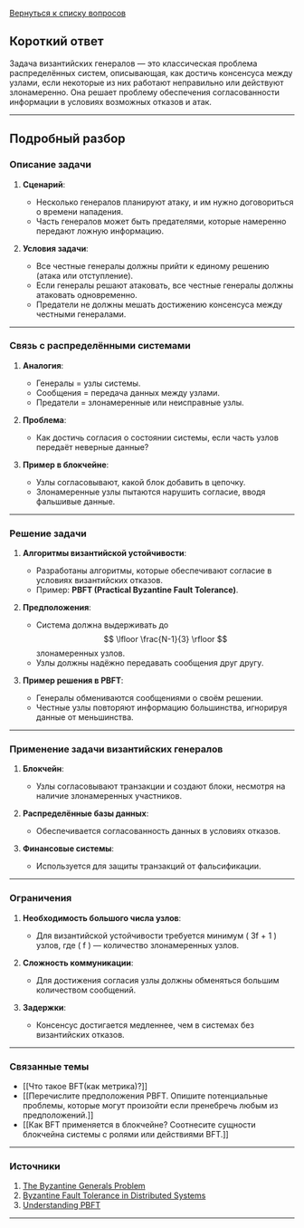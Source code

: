 [Вернуться к списку вопросов](3.%20Список%20вопросов)
## Короткий ответ

Задача византийских генералов — это классическая проблема распределённых систем, описывающая, как достичь консенсуса между узлами, если некоторые из них работают неправильно или действуют злонамеренно. Она решает проблему обеспечения согласованности информации в условиях возможных отказов и атак.

---

## Подробный разбор

### Описание задачи

1. **Сценарий**:
   - Несколько генералов планируют атаку, и им нужно договориться о времени нападения.
   - Часть генералов может быть предателями, которые намеренно передают ложную информацию.

2. **Условия задачи**:
   - Все честные генералы должны прийти к единому решению (атака или отступление).
   - Если генералы решают атаковать, все честные генералы должны атаковать одновременно.
   - Предатели не должны мешать достижению консенсуса между честными генералами.

---

### Связь с распределёнными системами

1. **Аналогия**:
   - Генералы = узлы системы.
   - Сообщения = передача данных между узлами.
   - Предатели = злонамеренные или неисправные узлы.

2. **Проблема**:
   - Как достичь согласия о состоянии системы, если часть узлов передаёт неверные данные?

3. **Пример в блокчейне**:
   - Узлы согласовывают, какой блок добавить в цепочку.
   - Злонамеренные узлы пытаются нарушить согласие, вводя фальшивые данные.

---

### Решение задачи

1. **Алгоритмы византийской устойчивости**:
   - Разработаны алгоритмы, которые обеспечивают согласие в условиях византийских отказов.
   - Пример: **PBFT (Practical Byzantine Fault Tolerance)**.

2. **Предположения**:
   - Система должна выдерживать до $$ \lfloor \frac{N-1}{3} \rfloor $$ злонамеренных узлов.
   - Узлы должны надёжно передавать сообщения друг другу.

3. **Пример решения в PBFT**:
   - Генералы обмениваются сообщениями о своём решении.
   - Честные узлы повторяют информацию большинства, игнорируя данные от меньшинства.

---

### Применение задачи византийских генералов

1. **Блокчейн**:
   - Узлы согласовывают транзакции и создают блоки, несмотря на наличие злонамеренных участников.

2. **Распределённые базы данных**:
   - Обеспечивается согласованность данных в условиях отказов.

3. **Финансовые системы**:
   - Используется для защиты транзакций от фальсификации.

---

### Ограничения

1. **Необходимость большого числа узлов**:
   - Для византийской устойчивости требуется минимум \( 3f + 1 \) узлов, где \( f \) — количество злонамеренных узлов.

2. **Сложность коммуникации**:
   - Для достижения согласия узлы должны обменяться большим количеством сообщений.

3. **Задержки**:
   - Консенсус достигается медленнее, чем в системах без византийских отказов.

---

### Связанные темы

- [[Что такое BFT(как метрика)?]]
- [[Перечислите предположения PBFT. Опишите потенциальные проблемы, которые могут произойти если пренебречь любым из предположений.]]
- [[Как BFT применяется в блокчейне? Соотнесите сущности блокчейна системы с ролями или действиями BFT.]]

---

### Источники

1. [The Byzantine Generals Problem](https://lamport.azurewebsites.net/pubs/byz.pdf)
2. [Byzantine Fault Tolerance in Distributed Systems](https://medium.com/consensus-algorithms/byzantine-fault-tolerance-857e76ed6b67)
3. [Understanding PBFT](https://jepsen.io/)

---